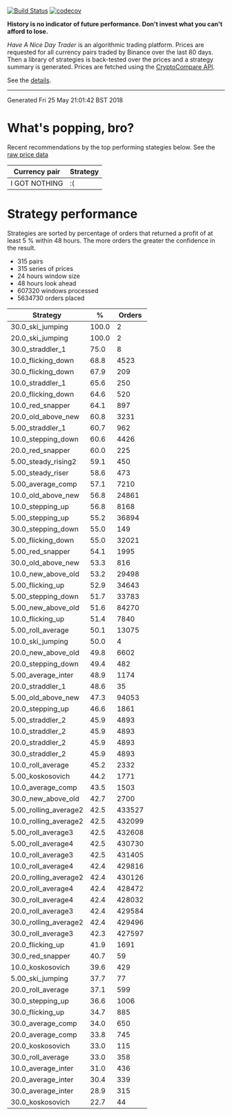 <!-- If this is readme.md it will be overwritten by the build process -->

[![Build Status](https://travis-ci.org/deanturpin/handt.svg?branch=master)](https://travis-ci.org/deanturpin/handt)
[![codecov](https://codecov.io/gh/deanturpin/handt/branch/master/graph/badge.svg)](https://codecov.io/gh/deanturpin/handt)

**History is no indicator of future performance. Don't invest what you can't
afford to lose.**

*Have A Nice Day Trader* is an algorithmic trading platform. Prices are
requested for all currency pairs traded by Binance over the last 80 days. Then a
library of strategies is back-tested over the prices and a strategy summary is
generated. Prices are fetched using the [CryptoCompare
API](https://min-api.cryptocompare.com/).

See the [details](details.md).

---
Generated Fri 25 May 21:01:42 BST 2018

# What's popping, bro?
Recent recommendations by the top performing stategies below. See the [raw price data](tmp/prices.csv)

|Currency pair|Strategy|
|---|---|
|I GOT NOTHING|:(|

# Strategy performance
Strategies are sorted by percentage of orders that returned a profit of at least 5 % within 48 hours. The more orders the greater the confidence in the result.
* 315 pairs
* 315 series of prices
* 24 hours window size
* 48 hours look ahead
* 607320 windows processed
* 5634730 orders placed

|Strategy|%|Orders|
|---|---|---|
|30.0_ski_jumping|100.0|2|
|20.0_ski_jumping|100.0|2|
|30.0_straddler_1|75.0|8|
|10.0_flicking_down|68.8|4523|
|30.0_flicking_down|67.9|209|
|10.0_straddler_1|65.6|250|
|20.0_flicking_down|64.6|520|
|10.0_red_snapper|64.1|897|
|20.0_old_above_new|60.8|3231|
|5.00_straddler_1|60.7|962|
|10.0_stepping_down|60.6|4426|
|20.0_red_snapper|60.0|225|
|5.00_steady_rising2|59.1|450|
|5.00_steady_riser|58.6|473|
|5.00_average_comp|57.1|7210|
|10.0_old_above_new|56.8|24861|
|10.0_stepping_up|56.8|8168|
|5.00_stepping_up|55.2|36894|
|30.0_stepping_down|55.0|149|
|5.00_flicking_down|55.0|32021|
|5.00_red_snapper|54.1|1995|
|30.0_old_above_new|53.3|816|
|10.0_new_above_old|53.2|29498|
|5.00_flicking_up|52.9|34643|
|5.00_stepping_down|51.7|33783|
|5.00_new_above_old|51.6|84270|
|10.0_flicking_up|51.4|7840|
|5.00_roll_average|50.1|13075|
|10.0_ski_jumping|50.0|4|
|20.0_new_above_old|49.8|6602|
|20.0_stepping_down|49.4|482|
|5.00_average_inter|48.9|1174|
|20.0_straddler_1|48.6|35|
|5.00_old_above_new|47.3|94053|
|20.0_stepping_up|46.6|1861|
|5.00_straddler_2|45.9|4893|
|10.0_straddler_2|45.9|4893|
|20.0_straddler_2|45.9|4893|
|30.0_straddler_2|45.9|4893|
|10.0_roll_average|45.2|2332|
|5.00_koskosovich|44.2|1771|
|10.0_average_comp|43.5|1503|
|30.0_new_above_old|42.7|2700|
|5.00_rolling_average2|42.5|433527|
|10.0_rolling_average2|42.5|432099|
|5.00_roll_average3|42.5|432608|
|5.00_roll_average4|42.5|430730|
|10.0_roll_average3|42.5|431405|
|10.0_roll_average4|42.4|429816|
|20.0_rolling_average2|42.4|430126|
|20.0_roll_average4|42.4|428472|
|30.0_roll_average4|42.4|428032|
|20.0_roll_average3|42.4|429584|
|30.0_rolling_average2|42.4|429496|
|30.0_roll_average3|42.3|427597|
|20.0_flicking_up|41.9|1691|
|30.0_red_snapper|40.7|59|
|10.0_koskosovich|39.6|429|
|5.00_ski_jumping|37.7|77|
|20.0_roll_average|37.1|599|
|30.0_stepping_up|36.6|1006|
|30.0_flicking_up|34.7|885|
|30.0_average_comp|34.0|650|
|20.0_average_comp|33.8|745|
|20.0_koskosovich|33.0|115|
|30.0_roll_average|33.0|358|
|10.0_average_inter|31.0|436|
|20.0_average_inter|30.4|339|
|30.0_average_inter|28.9|315|
|30.0_koskosovich|22.7|44|
